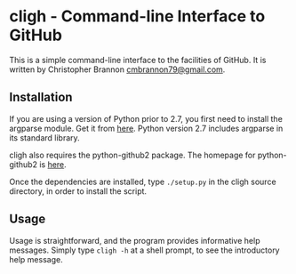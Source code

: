 # cligh - Command-line Interface to GitHub

This is a simple command-line interface to the facilities of GitHub.
It is written by Christopher Brannon <cmbrannon79@gmail.com>.

## Installation

If you are using a version of Python prior to 2.7, you first need to
install the argparse module.
Get it from [here](http://argparse.googlecode.com/).
Python version 2.7 includes argparse in its standard library.

cligh also requires the python-github2 package.
The homepage for python-github2 is [here](http://github.com/ask/python-github2).

Once the dependencies are installed,
 type `./setup.py` in the cligh source directory, in order to install
the script.

## Usage

Usage is straightforward, and the program provides informative help
messages.  Simply type `cligh -h` at a shell prompt,
to see the introductory help message.

